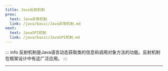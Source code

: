 ```yaml
---
title: Java反射机制
prev:
  text: Java异常机制
  link: /java/basic/Java异常机制.md
next:
  text: JavaSPI机制
  link: /java/basic/JavaSPI机制.md
---
```

::: info
反射机制是Java语言动态获取类的信息和调用对象方法的功能。反射机制在框架设计中有这广泛应用。
:::
<Toc />

---